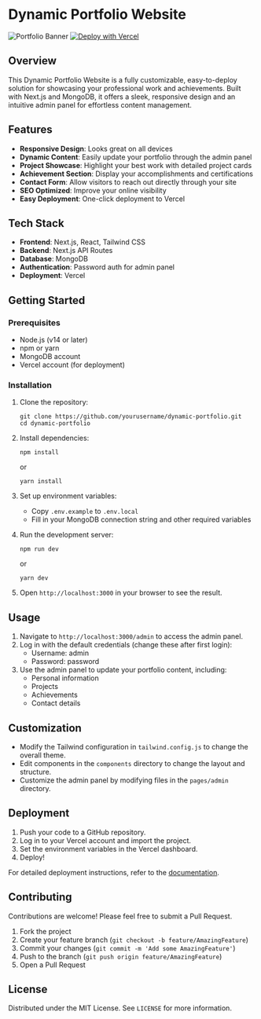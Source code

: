 # Dynamic Portfolio Website

![Portfolio Banner](https://github.com/user-attachments/assets/613f1b3a-99b2-411d-885d-076337ee5b98)
[![Deploy with Vercel](https://vercel.com/button)](https://vercel.com/new/clone?repository-url=https%3A%2F%2Fgithub.com%2FJayeshYadav99%2FPortfolio-Website&env=MONGO_URL,ADMIN_USERNAME,ADMIN_PASSWORD&envDescription=MONGO_URL%20is%20mongodb%20connection%20string&demo-title=Dynamic%20Portfolio&demo-description=A%20customizable%20portfolio%20starter%20with%20admin%20controls&demo-url=https%3A%2F%2Fportfolio-website-genai.vercel.app%2F&demo-image=https%3A%2F%2Fres.cloudinary.com%2Fdifz9x1sc%2Fimage%2Fupload%2Fv1728220528%2Fqaltyrsrgx7uiplniu5f.png)

## Overview

This Dynamic Portfolio Website is a fully customizable, easy-to-deploy solution for showcasing your professional work and achievements. Built with Next.js and MongoDB, it offers a sleek, responsive design and an intuitive admin panel for effortless content management.

## Features

- **Responsive Design**: Looks great on all devices
- **Dynamic Content**: Easily update your portfolio through the admin panel
- **Project Showcase**: Highlight your best work with detailed project cards
- **Achievement Section**: Display your accomplishments and certifications
- **Contact Form**: Allow visitors to reach out directly through your site
- **SEO Optimized**: Improve your online visibility
- **Easy Deployment**: One-click deployment to Vercel

## Tech Stack

- **Frontend**: Next.js, React, Tailwind CSS
- **Backend**: Next.js API Routes
- **Database**: MongoDB
- **Authentication**: Password auth for admin panel
- **Deployment**: Vercel

## Getting Started

### Prerequisites

- Node.js (v14 or later)
- npm or yarn
- MongoDB account
- Vercel account (for deployment)

### Installation

1. Clone the repository:
   ```
   git clone https://github.com/yourusername/dynamic-portfolio.git
   cd dynamic-portfolio
   ```

2. Install dependencies:
   ```
   npm install
   ```
   or
   ```
   yarn install
   ```

3. Set up environment variables:
   - Copy `.env.example` to `.env.local`
   - Fill in your MongoDB connection string and other required variables

4. Run the development server:
   ```
   npm run dev
   ```
   or
   ```
   yarn dev
   ```

5. Open `http://localhost:3000` in your browser to see the result.

## Usage

1. Navigate to `http://localhost:3000/admin` to access the admin panel.
2. Log in with the default credentials (change these after first login):
   - Username: admin
   - Password: password
3. Use the admin panel to update your portfolio content, including:
   - Personal information
   - Projects
   - Achievements
   - Contact details

## Customization

- Modify the Tailwind configuration in `tailwind.config.js` to change the overall theme.
- Edit components in the `components` directory to change the layout and structure.
- Customize the admin panel by modifying files in the `pages/admin` directory.

## Deployment

1. Push your code to a GitHub repository.
2. Log in to your Vercel account and import the project.
3. Set the environment variables in the Vercel dashboard.
4. Deploy!

For detailed deployment instructions, refer to the [documentation](./docs/deployment.md).

## Contributing

Contributions are welcome! Please feel free to submit a Pull Request.

1. Fork the project
2. Create your feature branch (`git checkout -b feature/AmazingFeature`)
3. Commit your changes (`git commit -m 'Add some AmazingFeature'`)
4. Push to the branch (`git push origin feature/AmazingFeature`)
5. Open a Pull Request

## License

Distributed under the MIT License. See `LICENSE` for more information.

